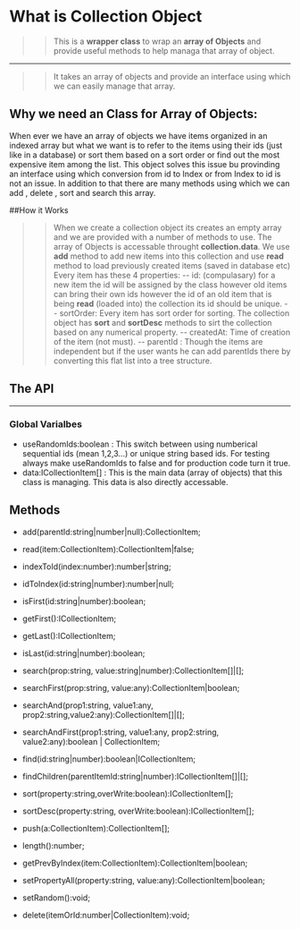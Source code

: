 # What is Collection Object
>> This is a **wrapper class** to wrap an **array of Objects** and provide useful methods to help managa that array of object.
------
>> It takes an array of objects and provide an interface using which we can easily manage that array.

## Why we need an Class for Array of Objects:
When ever we have an array of objects we have items organized in an indexed array but what we want is to refer to the items using their ids (just like in a database) or  sort them based on a sort order or find out the most expensive item among the list. This object solves this issue bu provinding an interface using which conversion from id to Index or from Index to id is not an issue.
In addition to that there are many methods using which we can add , delete , sort and search this array.

##How it Works
>>When we create a collection object its creates an empty array and we are provided with a number of methods to use.
>>The array of Objects is accessable throught **collection.data**.
>> We use **add** method to add new items into this collection and use **read** method to load previously created items (saved in database etc)
>> Every item has these 4 properties:
       -- id: (compulasary) for a new item the id will be assigned by the class however old items can bring their own ids however the id of an old item that is being **read** (loaded into) the collection its id should be unique.
       -- sortOrder: Every item has sort order for sorting. The collection object has **sort** and **sortDesc** methods to sirt the collection based on any numerical property.
       -- createdAt: Time of creation of the item (not must).
       -- parentId : Though the items are independent but if the user wants he can add parentIds there by converting this flat list into a tree structure.

## The API
----------------------
### Global Varialbes
- useRandomIds:boolean : This switch between using numberical sequential ids (mean 1,2,3...) or unique string based ids. For testing always make useRandomIds to false and for production code turn it true.
- data:ICollectionItem[] : This is the main data (array of objects) that this class is managing. This data is also directly accessable.

## Methods
- add(parentId:string|number|null):CollectionItem;
- read(item:CollectionItem):CollectionItem|false;
- indexToId(index:number):number|string;
- idToIndex(id:string|number):number|null;
- isFirst(id:string|number):boolean;
- getFirst():ICollectionItem;
- getLast():ICollectionItem;
- isLast(id:string|number):boolean;

- search(prop:string, value:string|number):CollectionItem[]|[];
- searchFirst(prop:string, value:any):CollectionItem|boolean;

- searchAnd(prop1:string, value1:any, prop2:string,value2:any):CollectionItem[]|[]; 
- searchAndFirst(prop1:string, value1:any, prop2:string, value2:any):boolean | CollectionItem;


- find(id:string|number):boolean|ICollectionItem;
- findChildren(parentItemId:string|number):ICollectionItem[]|[];
        
- sort(property:string,overWrite:boolean):ICollectionItem[]; 
- sortDesc(property:string, overWrite:boolean):ICollectionItem[];
    
- push(a:CollectionItem):CollectionItem[];
    
- length():number;
    
- getPrevByIndex(item:CollectionItem):CollectionItem|boolean;
- setPropertyAll(property:string, value:any):CollectionItem|boolean;
    
- setRandom():void;
    
- delete(itemOrId:number|CollectionItem):void;
    
